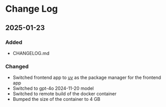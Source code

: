 # Change Log

## 2025-01-23

### Added
- CHANGELOG.md

### Changed
- Switched frontend app to [uv](https://github.com/astral-sh/uv) as the package manager for the frontend app
- Switched to gpt-4o 2024-11-20 model
- Switched to remote build of the docker container
- Bumped the size of the container to 4 GB
